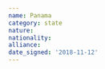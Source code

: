 ```yaml
---
name: Panama
category: state
nature: 
nationality: 
alliance: 
date_signed: '2018-11-12'
---
```

    